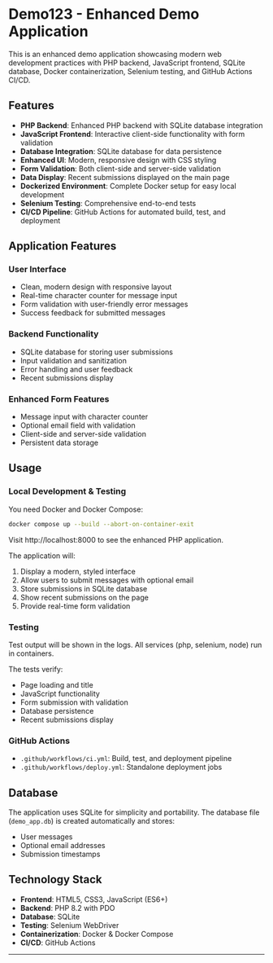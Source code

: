 # Demo123 - Enhanced Demo Application

This is an enhanced demo application showcasing modern web development practices with PHP backend, JavaScript frontend, SQLite database, Docker containerization, Selenium testing, and GitHub Actions CI/CD.

## Features

- **PHP Backend**: Enhanced PHP backend with SQLite database integration
- **JavaScript Frontend**: Interactive client-side functionality with form validation
- **Database Integration**: SQLite database for data persistence
- **Enhanced UI**: Modern, responsive design with CSS styling
- **Form Validation**: Both client-side and server-side validation
- **Data Display**: Recent submissions displayed on the main page
- **Dockerized Environment**: Complete Docker setup for easy local development
- **Selenium Testing**: Comprehensive end-to-end tests
- **CI/CD Pipeline**: GitHub Actions for automated build, test, and deployment

## Application Features

### User Interface
- Clean, modern design with responsive layout
- Real-time character counter for message input
- Form validation with user-friendly error messages
- Success feedback for submitted messages

### Backend Functionality
- SQLite database for storing user submissions
- Input validation and sanitization
- Error handling and user feedback
- Recent submissions display

### Enhanced Form Features
- Message input with character counter
- Optional email field with validation
- Client-side and server-side validation
- Persistent data storage

## Usage

### Local Development & Testing
You need Docker and Docker Compose:
```bash
docker compose up --build --abort-on-container-exit
```

Visit http://localhost:8000 to see the enhanced PHP application.

The application will:
1. Display a modern, styled interface
2. Allow users to submit messages with optional email
3. Store submissions in SQLite database
4. Show recent submissions on the page
5. Provide real-time form validation

### Testing
Test output will be shown in the logs. All services (php, selenium, node) run in containers.

The tests verify:
- Page loading and title
- JavaScript functionality
- Form submission with validation
- Database persistence
- Recent submissions display

### GitHub Actions
- `.github/workflows/ci.yml`: Build, test, and deployment pipeline
- `.github/workflows/deploy.yml`: Standalone deployment jobs

## Database
The application uses SQLite for simplicity and portability. The database file (`demo_app.db`) is created automatically and stores:
- User messages
- Optional email addresses
- Submission timestamps

## Technology Stack
- **Frontend**: HTML5, CSS3, JavaScript (ES6+)
- **Backend**: PHP 8.2 with PDO
- **Database**: SQLite
- **Testing**: Selenium WebDriver
- **Containerization**: Docker & Docker Compose
- **CI/CD**: GitHub Actions

---